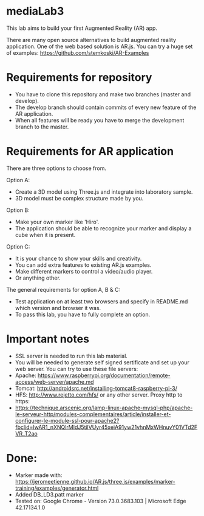 # mediaLab3

This lab aims to build your first Augmented Reality (AR) app.

There are many open source alternatives to build augmented reality application. One of the web based solution is AR.js. You can try a huge set of examples: 
https://github.com/stemkoski/AR-Examples

# Requirements for repository
  - You have to clone this repository and make two branches (master and develop).
  - The develop branch should contain commits of every new feature of the AR application.
  - When all features will be ready you have to merge the development branch to the master.

# Requirements for AR application
There are three options to choose from. 

Option A:
  - Create a 3D model using Three.js and integrate into laboratory sample. 
  - 3D model must be complex structure made by you.

Option B:
  - Make your own marker like 'Hiro'.
  - The application should be able to recognize your marker and display a cube when it is present.

Option C:
  - It is your chance to show your skills and creativity.
  - You can add extra features to existing AR.js examples.
  - Make different markers to control a video/audio player.
  - Or anything other.
  
The general requirements for option A, B & C:
  - Test application on at least two browsers and specify in README.md which version and browser it was.
  - To pass this lab, you have to fully complete an option.  
  
# Important notes
  - SSL server is needed to run this lab material.
  - You will be needed to generate self signed sertificate and set up your web server. 
You can try to use these file servers:  
  - Apache: https://www.raspberrypi.org/documentation/remote-access/web-server/apache.md 
  - Tomcat: http://androidsrc.net/installing-tomcat8-raspberry-pi-3/ 
  - HFS: http://www.rejetto.com/hfs/ or any other server.
Proxy http to https:
  - https://technique.arscenic.org/lamp-linux-apache-mysql-php/apache-le-serveur-http/modules-complementaires/article/installer-et-configurer-le-module-ssl-pour-apache2?fbclid=IwAR1_nXNQlrMIdJ5tilVUyr45xeiA91yw21vhnMxWHnuvY01VTd2FVR_T2ao  
  
  
#  Done:
  - Marker made with: https://jeromeetienne.github.io/AR.js/three.js/examples/marker-training/examples/generator.html
  - Added DB_LD3.patt marker
  - Tested on: Google Chrome - Version 73.0.3683.103 | Microsoft Edge 42.17134.1.0